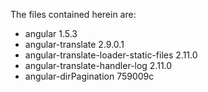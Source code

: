 The files contained herein are:

 - angular 1.5.3
 - angular-translate 2.9.0.1
 - angular-translate-loader-static-files 2.11.0
 - angular-translate-handler-log 2.11.0
 - angular-dirPagination 759009c